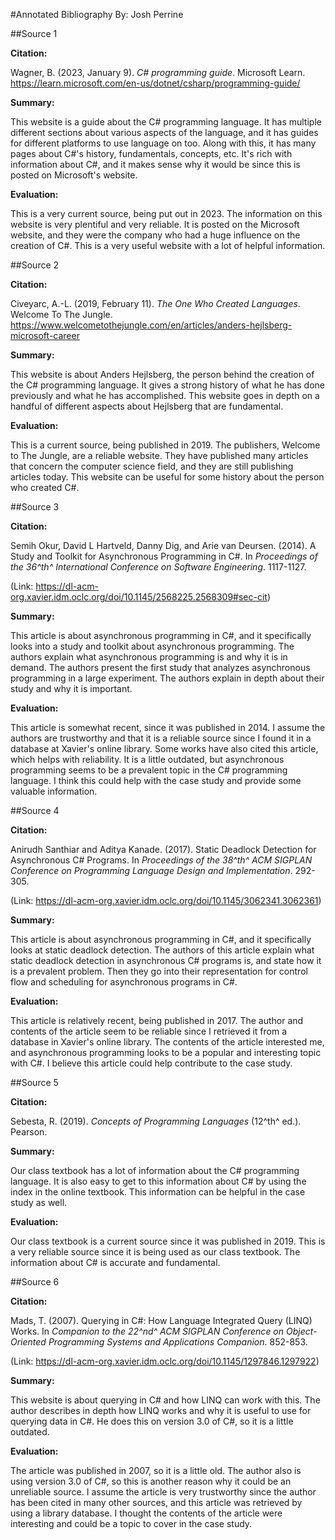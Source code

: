 #Annotated Bibliography
By: Josh Perrine

##Source 1

**Citation:**

Wagner, B. (2023, January 9). *C# programming guide*. Microsoft Learn. <https://learn.microsoft.com/en-us/dotnet/csharp/programming-guide/>

**Summary:**

This website is a guide about the C# programming language. It has multiple different sections about various aspects of the language, and it has guides for different platforms to use language on too. Along with this, it has many pages about C#'s history, fundamentals, concepts, etc. It's rich with information about C#, and it makes sense why it would be since this is posted on Microsoft's website.

**Evaluation:**

This is a very current source, being put out in 2023. The information on this website is very plentiful and very reliable. It is posted on the Microsoft website, and they were the company who had a huge influence on the creation of C#. This is a very useful website with a lot of helpful information.

##Source 2

**Citation:**

Civeyarc, A.-L. (2019, February 11). *The One Who Created Languages*. Welcome To The Jungle. <https://www.welcometothejungle.com/en/articles/anders-hejlsberg-microsoft-career>

**Summary:**

This website is about Anders Hejlsberg, the person behind the creation of the C# programming language. It gives a strong history of what he has done previously and what he has accomplished. This website goes in depth on a handful of different aspects about Hejlsberg that are fundamental.

**Evaluation:**

This is a current source, being published in 2019. The publishers, Welcome to The Jungle, are a reliable website. They have published many articles that concern the computer science field, and they are still publishing articles today. This website can be useful for some history about the person who created C#.

##Source 3

**Citation:**

Semih Okur, David L Hartveld, Danny Dig, and Arie van Deursen. (2014). A Study and Toolkit for Asynchronous Programming in C#. In *Proceedings of the 36^th^ International Conference on Software Engineering*. 1117-1127.

(Link: https://dl-acm-org.xavier.idm.oclc.org/doi/10.1145/2568225.2568309#sec-cit)

**Summary:**

This article is about asynchronous programming in C#, and it specifically looks into a study and toolkit about asynchronous programming. The authors explain what asynchronous programming is and why it is in demand. The authors present the first study that analyzes asynchronous programming in a large experiment. The authors explain in depth about their study and why it is important.

**Evaluation:**

This article is somewhat recent, since it was published in 2014. I assume the authors are trustworthy and that it is a reliable source since I found it in a database at Xavier's online library. Some works have also cited this article, which helps with reliability. It is a little outdated, but asynchronous programming seems to be a prevalent topic in the C# programming language. I think this could help with the case study and provide some valuable information.

##Source 4

**Citation:**

Anirudh Santhiar and Aditya Kanade. (2017). Static Deadlock Detection for Asynchronous C# Programs. In *Proceedings of the 38^th^ ACM SIGPLAN Conference on Programming Language Design and Implementation*. 292-305.

(Link: https://dl-acm-org.xavier.idm.oclc.org/doi/10.1145/3062341.3062361)

**Summary:**

This article is about asynchronous programming in C#, and it specifically looks at static deadlock detection. The authors of this article explain what static deadlock detection in asynchronous C# programs is, and state how it is a prevalent problem. Then they go into their representation for control flow and scheduling for asynchronous programs in C#.

**Evaluation:**

This article is relatively recent, being published in 2017. The author and contents of the article seem to be reliable since I retrieved it from a database in Xavier's online library. The contents of the article interested me, and asynchronous programming looks to be a popular and interesting topic with C#. I believe this article could help contribute to the case study.

##Source 5

**Citation:**

Sebesta, R. (2019). *Concepts of Programming Languages* (12^th^ ed.). Pearson.

**Summary:**

Our class textbook has a lot of information about the C# programming language. It is also easy to get to this information about C# by using the index in the online textbook. This information can be helpful in the case study as well.

**Evaluation:**

Our class textbook is a current source since it was published in 2019. This is a very reliable source since it is being used as our class textbook. The information about C# is accurate and fundamental.

##Source 6

**Citation:**

Mads, T. (2007). Querying in C#: How Language Integrated Query (LINQ) Works. In *Companion to the 22^nd^ ACM SIGPLAN Conference on Object-Oriented Programming Systems and Applications Companion*. 852-853.

(Link: https://dl-acm-org.xavier.idm.oclc.org/doi/10.1145/1297846.1297922)

**Summary:**

This website is about querying in C# and how LINQ can work with this. The author describes in depth how LINQ works and why it is useful to use for querying data in C#. He does this on version 3.0 of C#, so it is a little outdated.

**Evaluation:**

The article was published in 2007, so it is a little old. The author also is using version 3.0 of C#, so this is another reason why it could be an unreliable source. I assume the article is very trustworthy since the author has been cited in many other sources, and this article was retrieved by using a library database. I thought the contents of the article were interesting and could be a topic to cover in the case study.
